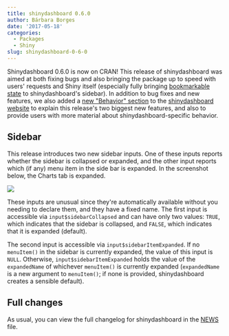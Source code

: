 ```yaml
---
title: shinydashboard 0.6.0
author: Bárbara Borges
date: '2017-05-18'
categories:
  - Packages
  - Shiny
slug: shinydashboard-0-6-0
---
```


Shinydashboard 0.6.0 is now on CRAN! This release of shinydashboard was aimed at both fixing bugs and also bringing the package up to speed with users' requests and Shiny itself (especially fully bringing [bookmarkable state](https://shiny.rstudio.com/articles/bookmarking-state.html) to shinydashboard's sidebar). In addition to bug fixes and new features, we also added a [new "Behavior" section](https://rstudio.github.io/shinydashboard/behavior.html) to the [shinydashboard website](https://rstudio.github.io/shinydashboard/) to explain this release's two biggest new features, and also to provide users with more material about shinydashboard-specific behavior.

## Sidebar

This release introduces two new sidebar inputs. One of these inputs reports whether the sidebar is collapsed or expanded, and the other input reports which (if any) menu item in the side bar is expanded. In the screenshot below, the Charts tab is expanded.

![](https://rstudioblog.files.wordpress.com/2017/05/sidebar-expanded.png)

These inputs are unusual since they're automatically available without you needing to declare them, and they have a fixed name. The first input is accessible via `input$sidebarCollapsed` and can have only two values: `TRUE`, which indicates that the sidebar is collapsed, and `FALSE`, which indicates that it is expanded (default).

The second input is accessible via `input$sidebarItemExpanded`. If no `menuItem()` in the sidebar is currently expanded, the value of this input is `NULL`. Otherwise, `input$sidebarItemExpanded` holds the value of the `expandedName` of whichever `menuItem()` is currently expanded (`expandedName` is a new argument to `menuItem()`; if none is provided, shinydashboard creates a sensible default).

## Full changes

As usual, you can view the full changelog for shinydashboard in the [NEWS](https://github.com/rstudio/shinydashboard/blob/v0.6.0/NEWS.md) file.
